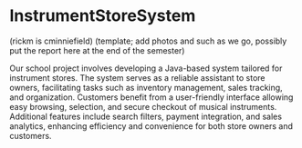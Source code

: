 # InstrumentStoreSystem
(rickm is cminniefield)
(template; add photos and such as we go, possibly put the report here at the end of the semester)

Our school project involves developing a Java-based system tailored for instrument stores. The system serves as a reliable assistant to store owners, facilitating tasks such as inventory management, sales tracking, and organization. Customers benefit from a user-friendly interface allowing easy browsing, selection, and secure checkout of musical instruments. Additional features include search filters, payment integration, and sales analytics, enhancing efficiency and convenience for both store owners and customers.

